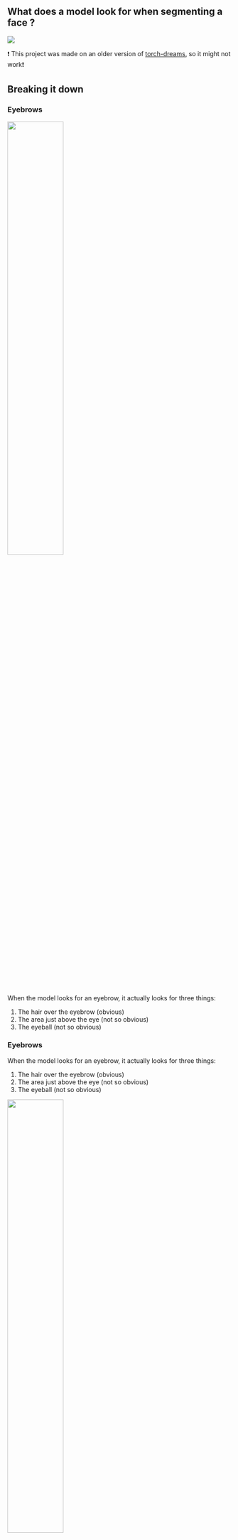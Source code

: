 ## What does a model look for when segmenting a face ?

<img src = "images/vis.jpg">

:exclamation: This project was made on an older version of [torch-dreams](https://github.com/Mayukhdeb/torch-dreams), so it might not work:exclamation:
## Breaking it down

### Eyebrows

<img src = "images/eyebrow_breakdown.jpg" width = "50%">

When the model looks for an eyebrow, it actually looks for three things:

1. The hair over the eyebrow (obvious)  
2. The area just above the eye (not so obvious) 
3. The eyeball (not so obvious)


### Eyebrows

When the model looks for an eyebrow, it actually looks for three things:

1. The hair over the eyebrow (obvious)  
2. The area just above the eye (not so obvious) 
3. The eyeball (not so obvious)

<img src = "images/eye_breakdown.jpg" width = "50%">

### Eyes
For the eye, the model looks for: 

1. Eyeball (obvious)
2. Corners of the eye (obvious)
3. Eyebrow hair (not so obvious)

### Ears 
<img src = "images/ears_breakdown.jpg" width = "50%">

For the ear, the model looks for: 

1. The upper ear (obvious)
2. Ear canal's dark shadow (not so obvious)



